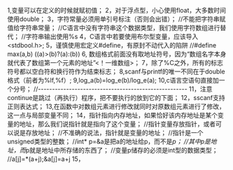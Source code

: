 1,变量可以在定义的时候就赋初值；
2，对于浮点型，小心使用float，大多数时间使用double；
3，字符常量必须用单引号标注（否则会出错）；
    //不能把字符串赋值给字符串常量；
    //C语言中没有字符串这个数据类型，我们使用字符数组进行替代；
    //字符串输出使用%s
4，C语言中若要使用布尔型变量，应该导入<stdbool.h>;
5，谨慎使用宏定义#define，有原封不动代入的陷阱
    //#define max(a,b) ((a)>(b)?(a):(b))
6, 数组格式前面没有取地址符号，因为“数组名字本身就代表了数组第一个元素的地址”<！一维数组>；
7，除了%C之外，所有的标志符号都以空白符和换行符作为结束标志；
8,scanf与printf的唯一不同在于double格式（前者为%lf,%f）;
9,log_a(b)=log_e(b)/log_e(a);
10,c语言空语句直接加一个分号；
//-----------------------------------------------------
11，注意continue是跳过（再执行）程序，把不要执行的放到它的下面；
12，sscanf支持正则表达式；
13,在函数中对数组元素进行修改就同时对原数组元素进行了修改，这一点与局部变量不同；
14，指针指向内存地址，如果恰好该内存地址是某个变量的地址，那么我们说指针就是指向了这个变量；
    //指针变量存放指针，或者可以说是存放地址；
    //不准确的说法，指针就是变量的地址；
    //指针是一个unsigned类型的整数；
    //int* p=&a是把a的地址给p，而不是*p；
    //其中p是地址，而*p就是地址中所存储的东西了；
    //变量p储存的必须是int型的数据类型；
    //a[j]=*(a+j);&a[j]=a+j
15，
